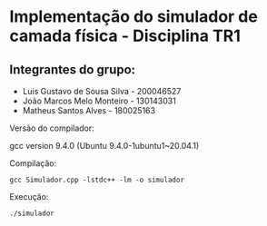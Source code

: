 # Implementação do simulador de camada física - Disciplina TR1

## Integrantes do grupo:

- Luis Gustavo de Sousa Silva - 200046527
- João Marcos Melo Monteiro - 130143031
- Matheus Santos Alves - 180025163

Versão do compilador:

gcc version 9.4.0 (Ubuntu 9.4.0-1ubuntu1~20.04.1) 

Compilação:

```
gcc Simulador.cpp -lstdc++ -lm -o simulador
```

Execução:

```
./simulador
```
